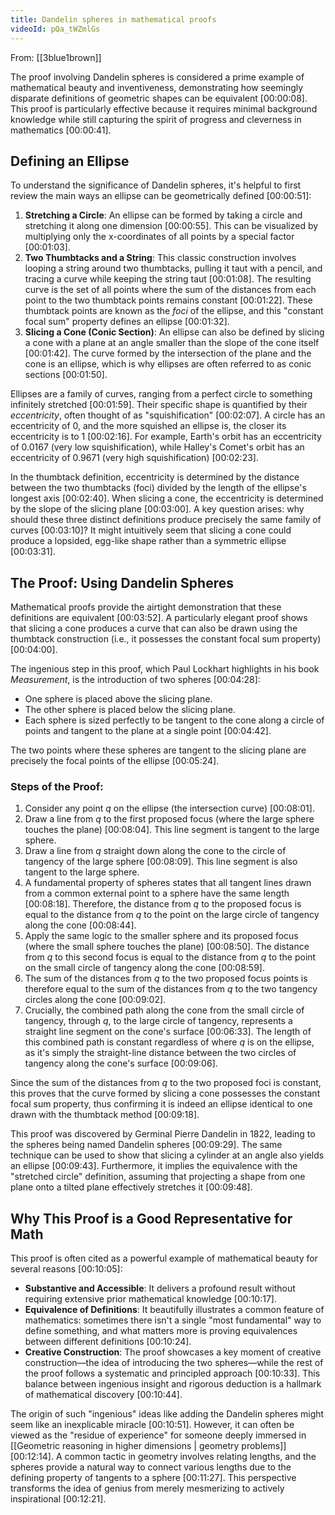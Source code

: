 ```yaml
---
title: Dandelin spheres in mathematical proofs
videoId: pQa_tWZmlGs
---
```


From: [[3blue1brown]] <br/> 

The proof involving Dandelin spheres is considered a prime example of mathematical beauty and inventiveness, demonstrating how seemingly disparate definitions of geometric shapes can be equivalent <a class="yt-timestamp" data-t="00:00:08">[00:00:08]</a>. This proof is particularly effective because it requires minimal background knowledge while still capturing the spirit of progress and cleverness in mathematics <a class="yt-timestamp" data-t="00:00:41">[00:00:41]</a>.

## Defining an Ellipse

To understand the significance of Dandelin spheres, it's helpful to first review the main ways an ellipse can be geometrically defined <a class="yt-timestamp" data-t="00:00:51">[00:00:51]</a>:

1.  **Stretching a Circle**: An ellipse can be formed by taking a circle and stretching it along one dimension <a class="yt-timestamp" data-t="00:00:55">[00:00:55]</a>. This can be visualized by multiplying only the x-coordinates of all points by a special factor <a class="yt-timestamp" data-t="00:01:03">[00:01:03]</a>.
2.  **Two Thumbtacks and a String**: This classic construction involves looping a string around two thumbtacks, pulling it taut with a pencil, and tracing a curve while keeping the string taut <a class="yt-timestamp" data-t="00:01:08">[00:01:08]</a>. The resulting curve is the set of all points where the sum of the distances from each point to the two thumbtack points remains constant <a class="yt-timestamp" data-t="00:01:22">[00:01:22]</a>. These thumbtack points are known as the *foci* of the ellipse, and this "constant focal sum" property defines an ellipse <a class="yt-timestamp" data-t="00:01:32">[00:01:32]</a>.
3.  **Slicing a Cone (Conic Section)**: An ellipse can also be defined by slicing a cone with a plane at an angle smaller than the slope of the cone itself <a class="yt-timestamp" data-t="00:01:42">[00:01:42]</a>. The curve formed by the intersection of the plane and the cone is an ellipse, which is why ellipses are often referred to as conic sections <a class="yt-timestamp" data-t="00:01:50">[00:01:50]</a>.

Ellipses are a family of curves, ranging from a perfect circle to something infinitely stretched <a class="yt-timestamp" data-t="00:01:59">[00:01:59]</a>. Their specific shape is quantified by their *eccentricity*, often thought of as "squishification" <a class="yt-timestamp" data-t="00:02:07">[00:02:07]</a>. A circle has an eccentricity of 0, and the more squished an ellipse is, the closer its eccentricity is to 1 <a class="yt-timestamp" data-t="00:02:16">[00:02:16]</a>. For example, Earth's orbit has an eccentricity of 0.0167 (very low squishification), while Halley's Comet's orbit has an eccentricity of 0.9671 (very high squishification) <a class="yt-timestamp" data-t="00:02:23">[00:02:23]</a>.

In the thumbtack definition, eccentricity is determined by the distance between the two thumbtacks (foci) divided by the length of the ellipse's longest axis <a class="yt-timestamp" data-t="00:02:40">[00:02:40]</a>. When slicing a cone, the eccentricity is determined by the slope of the slicing plane <a class="yt-timestamp" data-t="00:03:00">[00:03:00]</a>. A key question arises: why should these three distinct definitions produce precisely the same family of curves <a class="yt-timestamp" data-t="00:03:10">[00:03:10]</a>? It might intuitively seem that slicing a cone could produce a lopsided, egg-like shape rather than a symmetric ellipse <a class="yt-timestamp" data-t="00:03:31">[00:03:31]</a>.

## The Proof: Using Dandelin Spheres

Mathematical proofs provide the airtight demonstration that these definitions are equivalent <a class="yt-timestamp" data-t="00:03:52">[00:03:52]</a>. A particularly elegant proof shows that slicing a cone produces a curve that can also be drawn using the thumbtack construction (i.e., it possesses the constant focal sum property) <a class="yt-timestamp" data-t="00:04:00">[00:04:00]</a>.

The ingenious step in this proof, which Paul Lockhart highlights in his book *Measurement*, is the introduction of two spheres <a class="yt-timestamp" data-t="00:04:28">[00:04:28]</a>:
*   One sphere is placed above the slicing plane.
*   The other sphere is placed below the slicing plane.
*   Each sphere is sized perfectly to be tangent to the cone along a circle of points and tangent to the plane at a single point <a class="yt-timestamp" data-t="00:04:42">[00:04:42]</a>.

The two points where these spheres are tangent to the slicing plane are precisely the focal points of the ellipse <a class="yt-timestamp" data-t="00:05:24">[00:05:24]</a>.

### Steps of the Proof:

1.  Consider any point *q* on the ellipse (the intersection curve) <a class="yt-timestamp" data-t="00:08:01">[00:08:01]</a>.
2.  Draw a line from *q* to the first proposed focus (where the large sphere touches the plane) <a class="yt-timestamp" data-t="00:08:04">[00:08:04]</a>. This line segment is tangent to the large sphere.
3.  Draw a line from *q* straight down along the cone to the circle of tangency of the large sphere <a class="yt-timestamp" data-t="00:08:09">[00:08:09]</a>. This line segment is also tangent to the large sphere.
4.  A fundamental property of spheres states that all tangent lines drawn from a common external point to a sphere have the same length <a class="yt-timestamp" data-t="00:08:18">[00:08:18]</a>. Therefore, the distance from *q* to the proposed focus is equal to the distance from *q* to the point on the large circle of tangency along the cone <a class="yt-timestamp" data-t="00:08:44">[00:08:44]</a>.
5.  Apply the same logic to the smaller sphere and its proposed focus (where the small sphere touches the plane) <a class="yt-timestamp" data-t="00:08:50">[00:08:50]</a>. The distance from *q* to this second focus is equal to the distance from *q* to the point on the small circle of tangency along the cone <a class="yt-timestamp" data-t="00:08:59">[00:08:59]</a>.
6.  The sum of the distances from *q* to the two proposed focus points is therefore equal to the sum of the distances from *q* to the two tangency circles along the cone <a class="yt-timestamp" data-t="00:09:02">[00:09:02]</a>.
7.  Crucially, the combined path along the cone from the small circle of tangency, through *q*, to the large circle of tangency, represents a straight line segment on the cone's surface <a class="yt-timestamp" data-t="00:06:33">[00:06:33]</a>. The length of this combined path is constant regardless of where *q* is on the ellipse, as it's simply the straight-line distance between the two circles of tangency along the cone's surface <a class="yt-timestamp" data-t="00:09:06">[00:09:06]</a>.

Since the sum of the distances from *q* to the two proposed foci is constant, this proves that the curve formed by slicing a cone possesses the constant focal sum property, thus confirming it is indeed an ellipse identical to one drawn with the thumbtack method <a class="yt-timestamp" data-t="00:09:18">[00:09:18]</a>.

This proof was discovered by Germinal Pierre Dandelin in 1822, leading to the spheres being named Dandelin spheres <a class="yt-timestamp" data-t="00:09:29">[00:09:29]</a>. The same technique can be used to show that slicing a cylinder at an angle also yields an ellipse <a class="yt-timestamp" data-t="00:09:43">[00:09:43]</a>. Furthermore, it implies the equivalence with the "stretched circle" definition, assuming that projecting a shape from one plane onto a tilted plane effectively stretches it <a class="yt-timestamp" data-t="00:09:48">[00:09:48]</a>.

## Why This Proof is a Good Representative for Math

This proof is often cited as a powerful example of mathematical beauty for several reasons <a class="yt-timestamp" data-t="00:10:05">[00:10:05]</a>:

*   **Substantive and Accessible**: It delivers a profound result without requiring extensive prior mathematical knowledge <a class="yt-timestamp" data-t="00:10:17">[00:10:17]</a>.
*   **Equivalence of Definitions**: It beautifully illustrates a common feature of mathematics: sometimes there isn't a single "most fundamental" way to define something, and what matters more is proving equivalences between different definitions <a class="yt-timestamp" data-t="00:10:24">[00:10:24]</a>.
*   **Creative Construction**: The proof showcases a key moment of creative construction—the idea of introducing the two spheres—while the rest of the proof follows a systematic and principled approach <a class="yt-timestamp" data-t="00:10:33">[00:10:33]</a>. This balance between ingenious insight and rigorous deduction is a hallmark of mathematical discovery <a class="yt-timestamp" data-t="00:10:44">[00:10:44]</a>.

The origin of such "ingenious" ideas like adding the Dandelin spheres might seem like an inexplicable miracle <a class="yt-timestamp" data-t="00:10:51">[00:10:51]</a>. However, it can often be viewed as the "residue of experience" for someone deeply immersed in [[Geometric reasoning in higher dimensions | geometry problems]] <a class="yt-timestamp" data-t="00:12:14">[00:12:14]</a>. A common tactic in geometry involves relating lengths, and the spheres provide a natural way to connect various lengths due to the defining property of tangents to a sphere <a class="yt-timestamp" data-t="00:11:27">[00:11:27]</a>. This perspective transforms the idea of genius from merely mesmerizing to actively inspirational <a class="yt-timestamp" data-t="00:12:21">[00:12:21]</a>.